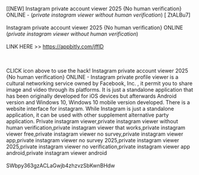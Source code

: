 [[NEW] Instagram private account viewer 2025 {No human verification} ONLINE - (*private instagram viewer without human verification*) [ ZtALBu7]
<br>
<br>Instagram private account viewer 2025 {No human verification} ONLINE (*private instagram viewer without human verification*)
<br>
<br>LINK HERE >> https://appbitly.com/jfflD

<br>
<br>CLICK  icon above to use the hack! Instagram private account viewer 2025 {No human verification} ONLINE - Instagram private profile viewer is a cultural networking service owned by Facebook, Inc. , it permit you to share image and video through its platforms.  It is just a standalone application that has been originally developed for iOS devices but afterwards Android version and Windows 10, Windows 10 mobile version developed.  There is a website interface for instagram.  While Instagram is just a standalone application, it can be used with other supplement alternative party application.  Private instagram viewer,private instagram viewer without human verification,private instagram viewer that works,private instagram viewer free,private instagram viewer no survey,private instagram viewer app,private instagram viewer no survey 2025,private instagram viewer 2025,private instagram viewer no verification,private instagram viewer app android,private instagram viewer android
<br>
<br>SWbpy363gzACLaGwjb4zhzvzSbKwnBHdw
<br>

